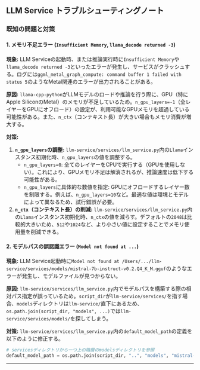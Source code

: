 
## LLM Service トラブルシューティングノート

### 既知の問題と対策

#### 1. メモリ不足エラー (`Insufficient Memory`, `llama_decode returned -3`)

**現象:**
LLM Serviceの起動時、または推論実行時に`Insufficient Memory`や`llama_decode returned -3`といったエラーが発生し、サービスがクラッシュする。ログには`ggml_metal_graph_compute: command buffer 1 failed with status 5`のようなMetal関連のエラーが出力されることがある。

**原因:**
`llama-cpp-python`がLLMモデルのロードや推論を行う際に、GPU（特にApple SiliconのMetal）のメモリが不足しているため。`n_gpu_layers=-1`（全レイヤーをGPUにオフロード）の設定が、利用可能なGPUメモリを超過している可能性がある。また、`n_ctx`（コンテキスト長）が大きい場合もメモリ消費が増大する。

**対策:**
1.  **`n_gpu_layers`の調整:**
    `llm-service/services/llm_service.py`内の`Llama`インスタンス初期化時、`n_gpu_layers`の値を調整する。
    *   `n_gpu_layers=0`: 全てのレイヤーをCPUで実行する（GPUを使用しない）。これにより、GPUメモリ不足は解消されるが、推論速度は低下する可能性がある。
    *   `n_gpu_layers`に具体的な数値を指定: GPUにオフロードするレイヤー数を制限する。例えば、`n_gpu_layers=10`など。最適な値は環境とモデルによって異なるため、試行錯誤が必要。
2.  **`n_ctx`（コンテキスト長）の削減:**
    `llm-service/services/llm_service.py`内の`Llama`インスタンス初期化時、`n_ctx`の値を減らす。デフォルトの`2048`は比較的大きいため、`512`や`1024`など、より小さい値に設定することでメモリ使用量を削減できる。

#### 2. モデルパスの誤認識エラー (`Model not found at ...`)

**現象:**
LLM Service起動時に`Model not found at /Users/.../llm-service/services/models/mistral-7b-instruct-v0.2.Q4_K_M.gguf`のようなエラーが発生し、モデルファイルが見つからない。

**原因:**
`llm-service/services/llm_service.py`内でモデルパスを構築する際の相対パス指定が誤っているため。`script_dir`が`llm-service/services/`を指す場合、`models`ディレクトリは`llm-service/`直下にあるため、`os.path.join(script_dir, "models", ...)`では`llm-service/services/models/`を探してしまう。

**対策:**
`llm-service/services/llm_service.py`内の`default_model_path`の定義を以下のように修正する。
```python
# servicesディレクトリから一つ上の階層のmodelsディレクトリを参照
default_model_path = os.path.join(script_dir, "..", "models", "mistral-7b-instruct-v0.2.Q4_K_M.gguf")
```

---